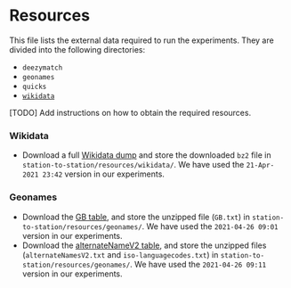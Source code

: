 # Resources

This file lists the external data required to run the experiments. They are divided into the following directories:
* `deezymatch`
* `geonames`
* `quicks`
* [`wikidata`](#wikidata)

[TODO] Add instructions on how to obtain the required resources.

### Wikidata

* Download a full [Wikidata dump](https://dumps.wikimedia.org/wikidatawiki/entities/latest-all.json.bz2) and store the downloaded `bz2` file in `station-to-station/resources/wikidata/`. We have used the `21-Apr-2021 23:42` version in our experiments.

### Geonames

* Download the [GB table](http://download.geonames.org/export/dump/GB.zip), and store the unzipped file (`GB.txt`) in `station-to-station/resources/geonames/`. We have used the `2021-04-26 09:01` version in our experiments.
* Download the [alternateNameV2 table](http://download.geonames.org/export/dump/alternateNamesV2.zip), and store the unzipped files (`alternateNamesV2.txt` and `iso-languagecodes.txt`) in `station-to-station/resources/geonames/`. We have used the `2021-04-26 09:11` version in our experiments.
